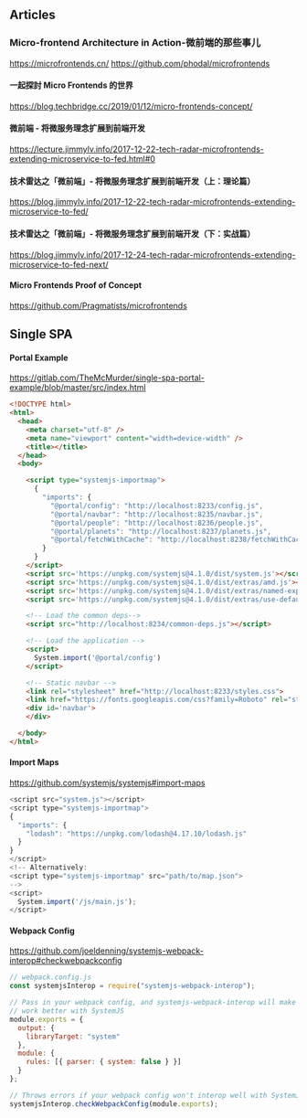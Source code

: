 ## Articles

### Micro-frontend Architecture in Action-微前端的那些事儿 
https://microfrontends.cn/
https://github.com/phodal/microfrontends

#### 一起探討 Micro Frontends 的世界
https://blog.techbridge.cc/2019/01/12/micro-frontends-concept/

#### 微前端 - 将微服务理念扩展到前端开发
https://lecture.jimmylv.info/2017-12-22-tech-radar-microfrontends-extending-microservice-to-fed.html#0

#### 技术雷达之「微前端」- 将微服务理念扩展到前端开发（上：理论篇）
https://blog.jimmylv.info/2017-12-22-tech-radar-microfrontends-extending-microservice-to-fed/

#### 技术雷达之「微前端」- 将微服务理念扩展到前端开发（下：实战篇）
https://blog.jimmylv.info/2017-12-24-tech-radar-microfrontends-extending-microservice-to-fed-next/

#### Micro Frontends Proof of Concept
https://github.com/Pragmatists/microfrontends

## Single SPA

#### Portal Example
https://gitlab.com/TheMcMurder/single-spa-portal-example/blob/master/src/index.html

```html
<!DOCTYPE html>
<html>
  <head>
    <meta charset="utf-8" />
    <meta name="viewport" content="width=device-width" />
    <title></title>
  </head>
  <body>

    <script type="systemjs-importmap">
      {
        "imports": {
          "@portal/config": "http://localhost:8233/config.js",
          "@portal/navbar": "http://localhost:8235/navbar.js",
          "@portal/people": "http://localhost:8236/people.js",
          "@portal/planets": "http://localhost:8237/planets.js",
          "@portal/fetchWithCache": "http://localhost:8238/fetchWithCache.js"
        }
      }
    </script>
    <script src='https://unpkg.com/systemjs@4.1.0/dist/system.js'></script>
    <script src='https://unpkg.com/systemjs@4.1.0/dist/extras/amd.js'></script>
    <script src='https://unpkg.com/systemjs@4.1.0/dist/extras/named-exports.js'></script>
    <script src='https://unpkg.com/systemjs@4.1.0/dist/extras/use-default.js'></script>

    <!-- Load the common deps-->
    <script src="http://localhost:8234/common-deps.js"></script>

    <!-- Load the application -->
    <script>
      System.import('@portal/config')
    </script>

    <!-- Static navbar -->
    <link rel="stylesheet" href="http://localhost:8233/styles.css">
    <link href="https://fonts.googleapis.com/css?family=Roboto" rel="stylesheet">
    <div id='navbar'>
    </div>

  </body>
</html>
```

#### Import Maps
https://github.com/systemjs/systemjs#import-maps

```js
<script src="system.js"></script>
<script type="systemjs-importmap">
{
  "imports": {
    "lodash": "https://unpkg.com/lodash@4.17.10/lodash.js"
  }
}
</script>
<!-- Alternatively:
<script type="systemjs-importmap" src="path/to/map.json">
-->
<script>
  System.import('/js/main.js');
</script>
```

#### Webpack Config
https://github.com/joeldenning/systemjs-webpack-interop#checkwebpackconfig

```js
// webpack.config.js
const systemjsInterop = require("systemjs-webpack-interop");

// Pass in your webpack config, and systemjs-webpack-interop will make it
// work better with SystemJS
module.exports = {
  output: {
    libraryTarget: "system"
  },
  module: {
    rules: [{ parser: { system: false } }]
  }
};

// Throws errors if your webpack config won't interop well with SystemJS
systemjsInterop.checkWebpackConfig(module.exports);
```
